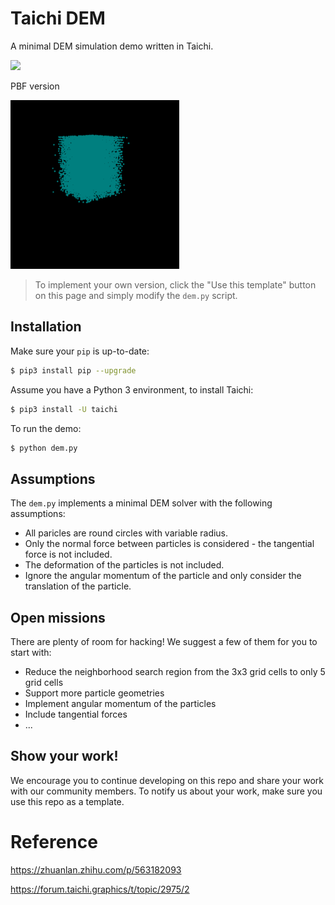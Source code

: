 # Taichi DEM
A minimal DEM simulation demo written in Taichi.


<img src="https://github.com/mrzhuzhe/taichi_dem/blob/main/gifs/v01.gif" height="270px">

PBF version

<img src="https://github.com/mrzhuzhe/taichi_dem/blob/main/gifs/pbf-v01.gif" height="270px">

> To implement your own version, click the "Use this template" button on this page and simply modify the `dem.py` script.

## Installation
Make sure your `pip` is up-to-date:

```bash
$ pip3 install pip --upgrade
```

Assume you have a Python 3 environment, to install Taichi:

```bash
$ pip3 install -U taichi
```

To run the demo:

```bash
$ python dem.py
```

## Assumptions
The `dem.py` implements a minimal DEM solver with the following assumptions:

- All paricles are round circles with variable radius.
- Only the normal force between particles is considered - the tangential force is not included.
- The deformation of the particles is not included.
- Ignore the angular momentum of the particle and only consider the translation of the particle.

## Open missions
There are plenty of room for hacking! We suggest a few of them for you to start with:
- Reduce the neighborhood search region from the 3x3 grid cells to only 5 grid cells
- Support more particle geometries
- Implement angular momentum of the particles
- Include tangential forces
- ...

## Show your work!
We encourage you to continue developing on this repo and share your work with our community members. To notify us about your work, make sure you use this repo as a template.


# Reference

https://zhuanlan.zhihu.com/p/563182093

https://forum.taichi.graphics/t/topic/2975/2